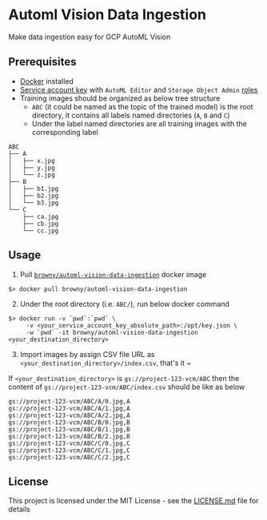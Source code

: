 
# Automl Vision Data Ingestion

Make data ingestion easy for GCP AutoML Vision


## Prerequisites

- [Docker](https://www.docker.com/community-edition) installed
- [Service account key](https://cloud.google.com/iam/docs/understanding-service-accounts)  with `AutoML Editor` and `Storage Object Admin` [roles](https://cloud.google.com/iam/docs/understanding-roles)
- Training images should be organized as below tree structure
	- `ABC` (it could be named as the topic of the trained model) is the root directory, it contains all labels named directories (`A`, `B` and `C`)
	- Under the label named directories are all training images with the corresponding label

```
ABC
├── A
│   ├── x.jpg
│   ├── y.jpg
│   └── z.jpg
├── B
│   ├── b1.jpg
│   ├── b2.jpg
│   └── b3.jpg
└── C
    ├── ca.jpg
    ├── cb.jpg
    └── cc.jpg
```


## Usage

1. Pull [`browny/automl-vision-data-ingestion`](https://hub.docker.com/r/browny/automl-vision-data-ingestion/) docker image

```
$> docker pull browny/automl-vision-data-ingestion
```

2. Under the root directory (i.e. `ABC/`), run below docker command

```
$> docker run -v `pwd`:`pwd` \
     -v <your_service_account_key_absolute_path>:/opt/key.json \
     -w `pwd` -it browny/automl-vision-data-ingestion <your_destination_directory>
```

3. Import images by assign CSV file URL as `<your_destination_directory>/index.csv`, that's it ~


If `<your_destination_directory>` is `gs://project-123-vcm/ABC` then the content of `gs://project-123-vcm/ABC/index.csv` should be like as below

```
gs://project-123-vcm/ABC/A/0.jpg,A
gs://project-123-vcm/ABC/A/1.jpg,A
gs://project-123-vcm/ABC/A/2.jpg,A
gs://project-123-vcm/ABC/B/0.jpg,B
gs://project-123-vcm/ABC/B/1.jpg,B
gs://project-123-vcm/ABC/B/2.jpg,B
gs://project-123-vcm/ABC/C/0.jpg,C
gs://project-123-vcm/ABC/C/1.jpg,C
gs://project-123-vcm/ABC/C/2.jpg,C
```


## License

This project is licensed under the MIT License - see the [LICENSE.md](LICENSE.md) file for details

